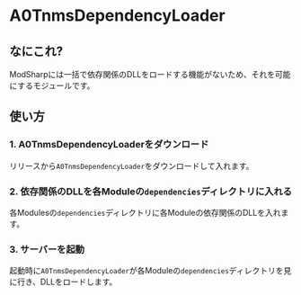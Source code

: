 ﻿# A0TnmsDependencyLoader

## なにこれ?

ModSharpには一括で依存関係のDLLをロードする機能がないため、それを可能にするモジュールです。

## 使い方

### 1. A0TnmsDependencyLoaderをダウンロード

リリースから`A0TnmsDependencyLoader`をダウンロードして入れます。

### 2. 依存関係のDLLを各Moduleの`dependencies`ディレクトリに入れる

各Modulesの`dependencies`ディレクトリに各Moduleの依存関係のDLLを入れます。

### 3. サーバーを起動

起動時に`A0TnmsDependencyLoader`が各Moduleの`dependencies`ディレクトリを見に行き、DLLをロードします。
